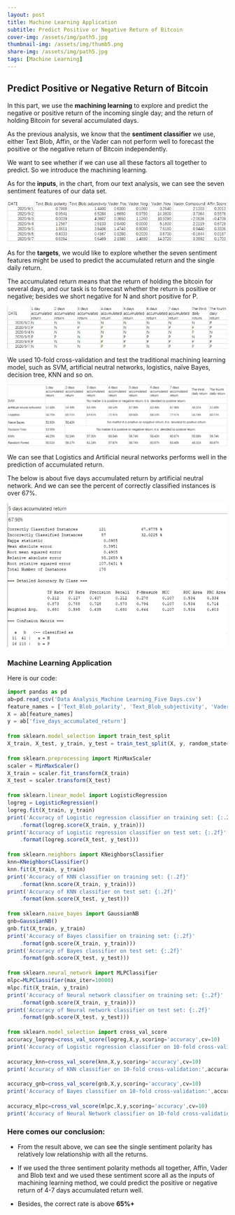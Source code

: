 ```yaml
---
layout: post
title: Machine Learning Application
subtitle: Predict Positive or Negative Return of Bitcoin
cover-img: /assets/img/path5.jpg
thumbnail-img: /assets/img/thumb5.png
share-img: /assets/img/path5.jpg
tags: [Machine Learning]
---
```


## Predict Positive or Negative Return of Bitcoin

In this part, we use the **machining learning** to explore and predict the negative or positive return of the incoming single day; and the return of holding Bitcoin for several accumulated days.

As the previous analysis, we know that the **sentiment classifier** we use, either Text Blob, Affin, or the Vader can not perform well to forecast the positive or the negative return of Bitcoin independently.

We want to see whether if we can use all these factors all together to predict. So we introduce the machining learning.

As for the **inputs**, in the chart, from our text analysis, we can see the seven sentiment features of our data set.

![image](/assets/img/img51.jpg)

As for the **targets**, we would like to explore whether the seven sentiment features might be used to predict the accumulated return and the single daily return.

The accumulated return means that the return of holding the bitcoin for several days, and our task is to forecast whether the return is positive or negative; besides we short negative for N and short positive for P.

![image](/assets/img/img52.jpg)

We used 10-fold cross-validation and test the traditional machining learning model, such as SVM, artificial neutral networks, logistics, naïve Bayes, decision tree, KNN and so on. 

![image](/assets/img/img53.jpg)

We can see that Logistics and Artificial neural networks performs well in the prediction of accumulated return.

The below is about five days accumulated return by artificial neutral network.  And we can see the percent of correctly classified instances is over 67%.

![image](/assets/img/img54.jpg)

### Machine Learning Application

Here is our code:
```javascript
import pandas as pd
ab=pd.read_csv('Data Analysis_Machine Learning_Five Days.csv')
feature_names = ['Text_Blob_polarity', 'Text_Blob_subjectivity', 'Vader_Pos', 'Vader_Neg','Vader_Compound','Affin_Score']
X = ab[feature_names]
y = ab['five_days_accumulated_return']

from sklearn.model_selection import train_test_split
X_train, X_test, y_train, y_test = train_test_split(X, y, random_state=0)

from sklearn.preprocessing import MinMaxScaler
scaler = MinMaxScaler()
X_train = scaler.fit_transform(X_train)
X_test = scaler.transform(X_test)

from sklearn.linear_model import LogisticRegression
logreg = LogisticRegression()
logreg.fit(X_train, y_train)
print('Accuracy of Logistic regression classifier on training set: {:.2f}'
    .format(logreg.score(X_train, y_train)))
print('Accuracy of Logistic regression classifier on test set: {:.2f}'
    .format(logreg.score(X_test, y_test)))

from sklearn.neighbors import KNeighborsClassifier
knn=KNeighborsClassifier()
knn.fit(X_train, y_train)
print('Accuracy of KNN classifier on training set: {:.2f}'
    .format(knn.score(X_train, y_train)))
print('Accuracy of KNN classifier on test set: {:.2f}'
    .format(knn.score(X_test, y_test)))

from sklearn.naive_bayes import GaussianNB
gnb=GaussianNB()
gnb.fit(X_train, y_train)
print('Accuracy of Bayes classifier on training set: {:.2f}'
    .format(gnb.score(X_train, y_train)))
print('Accuracy of Bayes classifier on test set: {:.2f}'
    .format(gnb.score(X_test, y_test)))

from sklearn.neural_network import MLPClassifier
mlpc=MLPClassifier(max_iter=10000)
mlpc.fit(X_train, y_train)
print('Accuracy of Neural network classifier on training set: {:.2f}'
    .format(gnb.score(X_train, y_train)))
print('Accuracy of Neural network classifier on test set: {:.2f}'
    .format(gnb.score(X_test, y_test)))

from sklearn.model_selection import cross_val_score
accuracy_logreg=cross_val_score(logreg,X,y,scoring='accuracy',cv=10)
print('Accuracy of Logistic regression classifier on 10-fold cross-validation:',accuracy_logreg.mean())

accuracy_knn=cross_val_score(knn,X,y,scoring='accuracy',cv=10)
print('Accuracy of KNN classifier on 10-fold cross-validation:',accuracy_knn.mean())

accuracy_gnb=cross_val_score(gnb,X,y,scoring='accuracy',cv=10)
print('Accuracy of Bayes classifier on 10-fold cross-validation:',accuracy_gnb.mean())

accuracy_mlpc=cross_val_score(mlpc,X,y,scoring='accuracy',cv=10)
print('Accuracy of Neural Network classifier on 10-fold cross-validation:',accuracy_mlpc.mean())
```

### Here comes our conclusion:

- From the result above, we can see the single sentiment polarity has relatively low relationship with all the returns.

- If we used the three sentiment polarity methods all together, Affin, Vader and Blob text and we used these sentiment score all as the inputs of machining learning method, we could predict the positive or negative return of 4-7 days accumulated return well.

- Besides, the correct rate is above **65%+**
